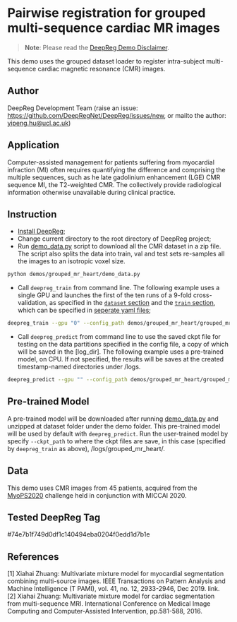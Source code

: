 # Pairwise registration for grouped multi-sequence cardiac MR images

> **Note**: Please read the
> [DeepReg Demo Disclaimer](introduction.html#demo-disclaimer).

This demo uses the grouped dataset loader to register intra-subject multi-sequence
cardiac magnetic resonance (CMR) images.

## Author

DeepReg Development Team (raise an issue:
https://github.com/DeepRegNet/DeepReg/issues/new, or mailto the author:
yipeng.hu@ucl.ac.uk)

## Application

Computer-assisted management for patients suffering from myocardial infraction (MI)
often requires quantifying the difference and comprising the multiple sequences, such as
he late gadolinium enhancement (LGE) CMR sequence MI, the T2-weighted CMR. The
collectively provide radiological information otherwise unavailable during clinical
practice.

## Instruction

- [Install DeepReg](https://deepregnet.github.io/DeepReg/#/quick_start?id=install-the-package);
- Change current directory to the root directory of DeepReg project;
- Run [demo_data.py](./demo_data.py) script to download all the CMR dataset in a zip
  file. The script also splits the data into train, val and test sets re-samples all the
  images to an isotropic voxel size.

```bash
python demos/grouped_mr_heart/demo_data.py
```

- Call `deepreg_train` from command line. The following example uses a single GPU and
  launches the first of the ten runs of a 9-fold cross-validation, as specified in the
  [`dataset` section](./grouped_mr_heart_dataset0.yaml) and the
  [`train` section](./grouped_mr_heart_train.yaml), which can be specified in
  [seperate yaml files](https://deepregnet.github.io/DeepReg/#/tutorial_experiment?id=cross-validation);

```bash
deepreg_train --gpu "0" --config_path demos/grouped_mr_heart/grouped_mr_heart.yaml --log_dir grouped_mr_heart
```

- Call `deepreg_predict` from command line to use the saved ckpt file for testing on the
  data partitions specified in the config file, a copy of which will be saved in the
  [log_dir]. The following example uses a pre-trained model, on CPU. If not specified,
  the results will be saves at the created timestamp-named directories under /logs.

```bash
deepreg_predict --gpu "" --config_path demos/grouped_mr_heart/grouped_mr_heart.yaml --ckpt_path demos/grouped_mr_heart/dataset/pre-trained/weights-epoch500.ckpt --save_png --mode test
```

## Pre-trained Model

A pre-trained model will be downloaded after running [demo_data.py](./demo_data.py) and
unzipped at dataset folder under the demo folder. This pre-trained model will be used by
default with `deepreg_predict`. Run the user-trained model by specify `--ckpt_path` to
where the ckpt files are save, in this case (specified by `deepreg_train` as above),
/logs/grouped_mr_heart/.

## Data

This demo uses CMR images from 45 patients, acquired from the
[MyoPS2020](http://www.sdspeople.fudan.edu.cn/zhuangxiahai/0/MyoPS20/) challenge held in
conjunction with MICCAI 2020.

## Tested DeepReg Tag

#74e7b1f749d0df1c140494eba0204f0edd1d7b1e

## References

[1] Xiahai Zhuang: Multivariate mixture model for myocardial segmentation combining
multi-source images. IEEE Transactions on Pattern Analysis and Machine Intelligence (T
PAMI), vol. 41, no. 12, 2933-2946, Dec 2019. link. [2] Xiahai Zhuang: Multivariate
mixture model for cardiac segmentation from multi-sequence MRI. International Conference
on Medical Image Computing and Computer-Assisted Intervention, pp.581-588, 2016.
